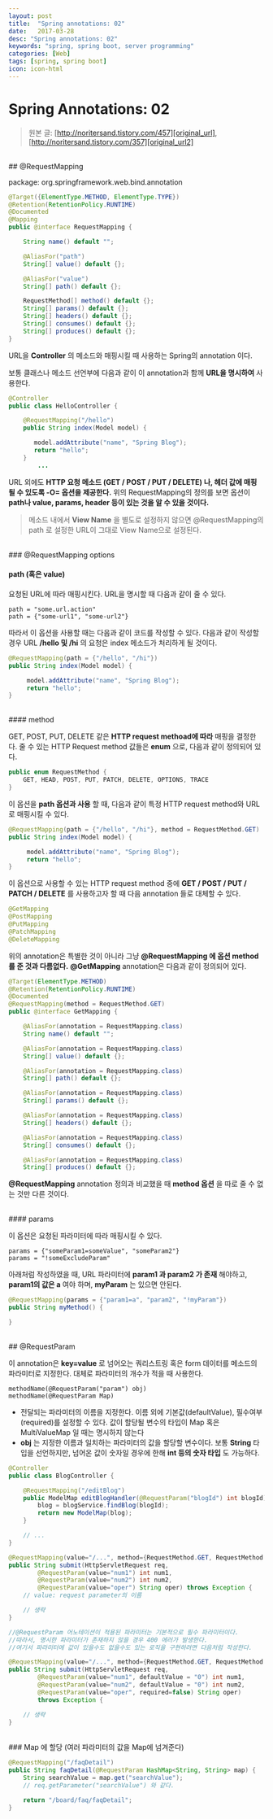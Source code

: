 ```yaml
---
layout: post
title:  "Spring annotations: 02"
date:   2017-03-28
desc: "Spring annotations: 02"
keywords: "spring, spring boot, server programming"
categories: [Web]
tags: [spring, spring boot]
icon: icon-html
---
```


# Spring Annotations: 02

> 원본 글: [http://noritersand.tistory.com/457][original_url],  [http://noritersand.tistory.com/357][original_url2]

<br>
## @RequestMapping

package: org.springframework.web.bind.annotation
~~~java
@Target({ElementType.METHOD, ElementType.TYPE})
@Retention(RetentionPolicy.RUNTIME)
@Documented
@Mapping
public @interface RequestMapping {

	String name() default "";

	@AliasFor("path")
	String[] value() default {};

	@AliasFor("value")
	String[] path() default {};

	RequestMethod[] method() default {};
	String[] params() default {};
	String[] headers() default {};
	String[] consumes() default {};
	String[] produces() default {};
}
~~~

URL을 **Controller** 의 메소드와 매핑시킬 때 사용하는 Spring의 annotation 이다.

보통 클래스나 메소드 선언부에 다음과 같이 이 annotation과 함께 **URL을 명시하여** 사용한다.
~~~java
@Controller
public class HelloController {

    @RequestMapping("/hello")
    public String index(Model model) {

       model.addAttribute("name", "Spring Blog");
       return "hello";
    }
		...
~~~

URL 외에도 **HTTP 요청 메소드 (GET / POST / PUT / DELETE) 나, 헤더 값에 매핑 될 수 있도록 -O= 옵션을 제공한다.**
위의 RequestMapping의 정의를 보면 옵션이 **path나 value, params, header 등이 있는 것을 알 수 있을 것이다.**

> 메소드 내에서 **View Name** 을 별도로 설정하지 않으면 @RequestMapping의 path 로 설정한 URL이 그대로 View Name으로 설정된다.

<br>
### @RequestMapping options

#### path (혹은 value)

요청된 URL에 따라 매핑시킨다.
URL을 명시할 때 다음과 같이 줄 수 있다.
~~~
path = "some.url.action"
path = {"some-url1", "some-url2"}
~~~

따라서 이 옵션을 사용할 때는 다음과 같이 코드를 작성할 수 있다. 다음과 같이 작성할 경우 URL **/hello 및 /hi** 의 요청은 index 메소드가 처리하게 될 것이다.
~~~java
@RequestMapping(path = {"/hello", "/hi"})
public String index(Model model) {

	 model.addAttribute("name", "Spring Blog");
	 return "hello";
}
~~~

<br>
#### method

GET, POST, PUT, DELETE 같은 **HTTP request methoad에 따라** 매핑을 결정한다.
줄 수 있는 HTTP Request method 값들은 **enum** 으로, 다음과 같이 정의되어 있다.
~~~java
public enum RequestMethod {
	GET, HEAD, POST, PUT, PATCH, DELETE, OPTIONS, TRACE
}
~~~

이 옵션을 **path 옵션과 사용** 할 때, 다음과 같이 특정 HTTP request method와 URL로 매핑시킬 수 있다.
~~~java
@RequestMapping(path = {"/hello", "/hi"}, method = RequestMethod.GET)
public String index(Model model) {

	 model.addAttribute("name", "Spring Blog");
	 return "hello";
}
~~~

이 옵션으로 사용할 수 있는 HTTP request method 중에 **GET / POST / PUT / PATCH / DELETE** 를 사용하고자 할 때 다음 annotation 들로 대체할 수 있다.

~~~java
@GetMapping
@PostMapping
@PutMapping
@PatchMapping
@DeleteMapping
~~~

위의 annotation은 특별한 것이 아니라 그냥 **@RequestMapping 에 옵션 method를 준 것과 다름없다.**
**@GetMapping** annotation은 다음과 같이 정의되어 있다.
~~~java
@Target(ElementType.METHOD)
@Retention(RetentionPolicy.RUNTIME)
@Documented
@RequestMapping(method = RequestMethod.GET)
public @interface GetMapping {

	@AliasFor(annotation = RequestMapping.class)
	String name() default "";

	@AliasFor(annotation = RequestMapping.class)
	String[] value() default {};

	@AliasFor(annotation = RequestMapping.class)
	String[] path() default {};

	@AliasFor(annotation = RequestMapping.class)
	String[] params() default {};

	@AliasFor(annotation = RequestMapping.class)
	String[] headers() default {};

	@AliasFor(annotation = RequestMapping.class)
	String[] consumes() default {};

	@AliasFor(annotation = RequestMapping.class)
	String[] produces() default {};
~~~
**@RequestMapping** annotation 정의과 비교했을 때 **method 옵션** 을 따로 줄 수 없는 것만 다른 것이다.

<br>
#### params

이 옵션은 요청된 파라미터에 따라 매핑시킬 수 있다.
~~~
params = {"someParam1=someValue", "someParam2"}
params = "!someExcludeParam"
~~~

아래처럼 작성하였을 때, URL 파라미터에 **param1 과 param2 가 존재** 해야하고, **param1의 값은 a** 여야 하며, **myParam** 는 있으면 안된다.
~~~java
@RequestMapping(params = {"param1=a", "param2", "!myParam"})
public String myMethod() {

}
~~~

<br>
## @RequestParam

이 annotation은 **key=value** 로 넘어오는 쿼리스트링 혹은 form 데이터를 메소드의 파라미터로 지정한다.
대체로 파라미터의 개수가 적을 때 사용한다.

~~~
methodName(@RequestParam("param") obj)
methodName(@RequestParam Map)
~~~
* 전달되는 파라미터의 이름을 지정한다. 이름 외에 기본값(defaultValue), 필수여부(required)를 설정할 수 있다. 값이 할당될 변수의 타입이 Map 혹은 MultiValueMap 일 때는 명시하지 않는다
* **obj** 는 지정한 이름과 일치하는 파라미터의 값을 할당할 변수이다. 보통 **String** 타입을 선언하지만, 넘어온 값이 숫자일 경우에 한해 **int 등의 숫자 타입** 도 가능하다.

~~~java
@Controller
public class BlogController {

    @RequestMapping("/editBlog")
    public ModelMap editBlogHandler(@RequestParam("blogId") int blogId) {
        blog = blogService.findBlog(blogId);
        return new ModelMap(blog);
    }

    // ...
}
~~~

~~~java
@RequestMapping(value="/...", method={RequestMethod.GET, RequestMethod.POST})
public String submit(HttpServletRequest req,
        @RequestParam(value="num1") int num1,
        @RequestParam(value="num2") int num2,
        @RequestParam(value="oper") String oper) throws Exception {
    // value: request parameter의 이름

    // 생략
}

//@RequestParam 어노테이션이 적용된 파라미터는 기본적으로 필수 파라미터이다.
//따라서, 명시한 파라미터가 존재하지 않을 경우 400 에러가 발생한다.
//여기서 파라미터에 값이 있을수도 없을수도 있는 로직을 구현하려면 다음처럼 작성한다.

@RequestMapping(value="/...", method={RequestMethod.GET, RequestMethod.POST})
public String submit(HttpServletRequest req,
        @RequestParam(value="num1", defaultValue = "0") int num1,
        @RequestParam(value="num2", defaultValue = "0") int num2,
        @RequestParam(value="oper", required=false) String oper)
        throws Exception {

    // 생략
}
~~~

<br>
### Map 에 할당 (여러 파라미터의 값을 Map에 넘겨준다)

~~~java
@RequestMapping("/faqDetail")
public String faqDetail(@RequestParam HashMap<String, String> map) {
    String searchValue = map.get("searchValue");
    // req.getParameter("searchValue") 와 같다.

    return "/board/faq/faqDetail";
}
~~~

[original_url]: http://noritersand.tistory.com/457
[original_url2]: http://noritersand.tistory.com/357
